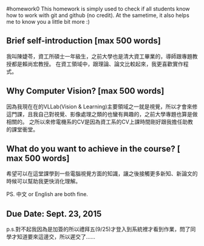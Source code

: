 #homework0
This homework is simply used to check if all students know how to work with git and github (no credit).
At the sametime, it also helps me to know you a little bit more :)

## Brief self-introduction [max 500 words]
我叫陳婕苓，資工所碩士一年級生，之前大學也是清大資工畢業的，導師跟專題教授都是賴尚宏教授。
在資工領域中，跟理論、論文比較起來，我更喜歡實作程式。

## Why Computer Vision? [max 500 words]
因為我現在在的VLLab(Vision & Learning)主要領域之一就是視覺，所以才會來修這門課，且我自己對視覺、影像處理之類的也蠻有興趣的，之前大學專題也算是做相關的。
之所以來修電機系的CV是因為資工系的CV上課時間剛好跟我擔任助教的課堂衝堂。

## What do you want to achieve in the course? [ max 500 words]
希望可以在這堂課學到一些電腦視覺方面的知識，讓之後接觸更多新知、新論文的時候可以幫助我更快消化理解。

PS. 中文 or English are both fine.

## Due Date: Sept. 23, 2015
p.s.對不起我因為是加簽的所以禮拜五(9/25)才登入到系統裡才看到作業，問了同學才知道要來這邊交，所以遲交了……
